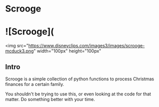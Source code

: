 # Scrooge
# ![Scrooge](

<img
  src="https://www.disneyclips.com/images3/images/scrooge-mcduck3.png"
  width="100px"
  height="100px"
>
## Intro
Scrooge is a simple collection of python functions to process Christmas
finances for a certain family.

You shouldn't be trying to use this, or even looking at the code for that
matter. Do something better with your time.

